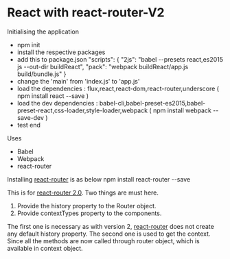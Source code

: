 React with react-router-V2 
==============================

Initialising the application
 - npm init
 - install the respective packages
 - add this to package.json
 "scripts": {
     "2js": "babel --presets react,es2015 js --out-dir buildReact",
     "pack": "webpack buildReact/app.js build/bundle.js"
   }
 - change the 'main' from 'index.js' to 'app.js'
 - load the dependencies : flux,react,react-dom,react-router,underscore ( npm install react --save )
 - load the dev dependencies : babel-cli,babel-preset-es2015,babel-preset-react,css-loader,style-loader,webpack ( npm install webpack --save-dev )
 - test end


Uses
 - Babel
 - Webpack
 - react-router

Installing [react-router][1] is as below
 npm install react-router --save

This is for [react-router 2.0][1]. Two things are must here.
 1. Provide the history property to the Router object.
 2. Provide contextTypes property to the components.

The first one is necessary as with version 2, [react-router][1] does not create any default history property. The second one is used to get the context. Since all the methods are now called through router object, which is available in context object.






[1]: https://github.com/rackt/react-router
